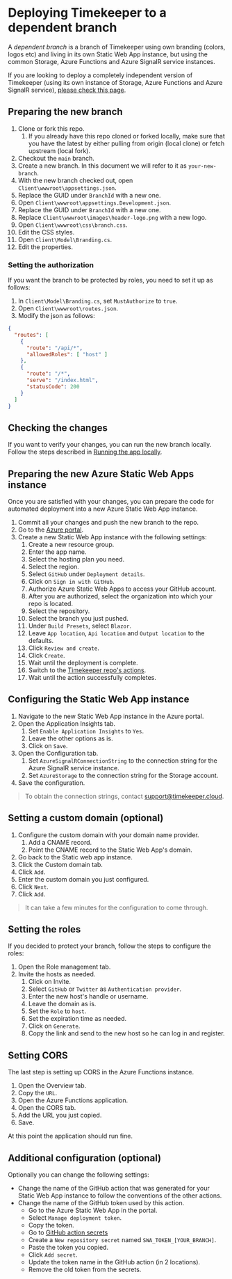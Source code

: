 # Deploying Timekeeper to a dependent branch

A _dependent branch_ is a branch of Timekeeper using own branding (colors, logos etc) and living in its own Static Web App instance, but using the common Storage, Azure Functions and Azure SignalR service instances.

If you are looking to deploy a completely independent version of Timekeeper (using its own instance of Storage, Azure Functions and Azure SignalR service), [please check this page](../independent-branch/index.md).

## Preparing the new branch

1. Clone or fork this repo.
    1. If you already have this repo cloned or forked locally, make sure that you have the latest by either pulling from origin (local clone) or fetch upstream (local fork).
1. Checkout the `main` branch.
1. Create a new branch. In this document we will refer to it as `your-new-branch`.
1. With the new branch checked out, open `Client\wwwroot\appsettings.json`.
1. Replace the GUID under `BranchId` with a new one.
1. Open `Client\wwwroot\appsettings.Development.json`.
1. Replace the GUID under `BranchId` with a new one.
1. Replace `Client\wwwroot\images\header-logo.png` with a new logo.
1. Open `Client\wwwroot\css\branch.css`.
1. Edit the CSS styles.
1. Open `Client\Model\Branding.cs`.
1. Edit the properties.

### Setting the authorization

If you want the branch to be protected by roles, you need to set it up as follows:

1. In `Client\Model\Branding.cs`, set `MustAuthorize` to `true`.
1. Open `Client\wwwroot\routes.json`.
1. Modify the json as follows:

```json
{
  "routes": [
    {
      "route": "/api/*",
      "allowedRoles": [ "host" ]
    },
    {
      "route": "/*",
      "serve": "/index.html",
      "statusCode": 200
    }
  ]
}
```

## Checking the changes

If you want to verify your changes, you can run the new branch locally. Follow the steps described in [Running the app locally](../running-locally/index.md).

## Preparing the new Azure Static Web Apps instance

Once you are satisfied with your changes, you can prepare the code for automated deployment into a new Azure Static Web App instance.

1. Commit all your changes and push the new branch to the repo.
1. Go to the [Azure portal](https://portal.azure.com/).
1. Create a new Static Web App instance with the following settings:
    1. Create a new resource group.
    1. Enter the app name.
    1. Select the hosting plan you need.
    1. Select the region.
    1. Select `GitHub` under `Deployment details`.
    1. Click on `Sign in with GitHub`.
    1. Authorize Azure Static Web Apps to access your GitHub account.
    1. After you are authorized, select the organization into which your repo is located.
    1. Select the repository.
    1. Select the branch you just pushed.
    1. Under `Build Presets`, select `Blazor`.
    1. Leave `App location`, `Api location` and `Output location` to the defaults.
    1. Click `Review and create`.
    1. Click `Create`.
    1. Wait until the deployment is complete.
    1. Switch to the [Timekeeper repo's actions](https://github.com/lbugnion/timekeeper/actions).
    1. Wait until the action successfully completes.

## Configuring the Static Web App instance

1. Navigate to the new Static Web App instance in the Azure portal.
1. Open the Application Insights tab.
    1. Set `Enable Application Insights` to `Yes`.
    1. Leave the other options as is.
    1. Click on `Save`.
1. Open the Configuration tab.
    1. Set `AzureSignalRConnectionString` to the connection string for the Azure SignalR service instance.
    1. Set `AzureStorage` to the connection string for the Storage account.
1. Save the configuration.

> To obtain the connection strings, contact [support@timekeeper.cloud](mailto:support@timekeeper.cloud).

## Setting a custom domain (optional)

1. Configure the custom domain with your domain name provider.
    1. Add a CNAME record.
    1. Point the CNAME record to the Static Web App's domain.
1. Go back to the Static web app instance.
1. Click the Custom domain tab.
1. Click `Add`.
1. Enter the custom domain you just configured.
1. Click `Next`.
1. Click `Add`.

> It can take a few minutes for the configuration to come through.

## Setting the roles

If you decided to protect your branch, follow the steps to configure the roles:

1. Open the Role management tab.
1. Invite the hosts as needed.
    1. Click on Invite.
    1. Select `GitHub` or `Twitter` as `Authentication provider`.
    1. Enter the new host's handle or username.
    1. Leave the domain as is.
    1. Set the `Role` to `host`.
    1. Set the expiration time as needed.
    1. Click on `Generate`.
    1. Copy the link and send to the new host so he can log in and register.

## Setting CORS

The last step is setting up CORS in the Azure Functions instance.

1. Open the Overview tab.
1. Copy the `URL`.
1. Open the Azure Functions application.
1. Open the CORS tab.
1. Add the URL you just copied.
1. Save.

At this point the application should run fine.

## Additional configuration (optional)

Optionally you can change the following settings:

- Change the name of the GitHub action that was generated for your Static Web App instance to follow the conventions of the other actions.
- Change the name of the GitHub token used by this action.
  - Go to the Azure Static Web App in the portal.
  - Select `Manage deployment token`.
  - Copy the token.
  - Go to [GitHub action secrets](https://github.com/lbugnion/timekeeper/settings/secrets/actions)
  - Create a `New repository secret` named `SWA_TOKEN_[YOUR_BRANCH]`.
  - Paste the token you copied.
  - Click `Add secret`.
  - Update the token name in the GitHub action (in 2 locations).
  - Remove the old token from the secrets.

